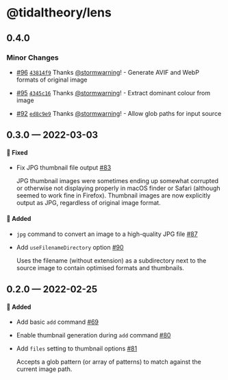 # @tidaltheory/lens

## 0.4.0

### Minor Changes

- [#96](https://github.com/tidaltheory/lens/pull/96) [`43814f9`](https://github.com/tidaltheory/lens/commit/43814f9d1617799e2ab6a3e59bdfdc5ae3d178ee) Thanks [@stormwarning](https://github.com/stormwarning)! - Generate AVIF and WebP formats of original image

* [#95](https://github.com/tidaltheory/lens/pull/95) [`4345c16`](https://github.com/tidaltheory/lens/commit/4345c168536befcb48b9a20e13d40acc506ccaec) Thanks [@stormwarning](https://github.com/stormwarning)! - Extract dominant colour from image

- [#92](https://github.com/tidaltheory/lens/pull/92) [`ed8c9e9`](https://github.com/tidaltheory/lens/commit/ed8c9e97c95dbc54dfcede724b1ea52e26ebdea2) Thanks [@stormwarning](https://github.com/stormwarning)! - Allow glob paths for input source

## 0.3.0 — 2022-03-03

#### 🐛 Fixed

- Fix JPG thumbnail file output [#83](https://github.com/tidaltheory/lens/pull/83)

  JPG thumbnail images were sometimes ending up somewhat corrupted or
  otherwise not displaying properly in macOS finder or Safari (although
  seemed to work fine in Firefox). Thumbnail images are now explicitly
  output as JPG, regardless of original image format.

#### 🎁 Added

- `jpg` command to convert an image to a high-quality JPG file [#87](https://github.com/tidaltheory/lens/pull/87)
- Add `useFilenameDirectory` option [#90](https://github.com/tidaltheory/lens/pull/90)

  Uses the filename (without extension) as a subdirectory next to the
  source image to contain optimised formats and thumbnails.

## 0.2.0 — 2022-02-25

#### 🎁 Added

- Add basic `add` command [#69](https://github.com/tidaltheory/lens/pull/69)
- Enable thumbnail generation during `add` command [#80](https://github.com/tidaltheory/lens/pull/80)
- Add `files` setting to thumbnail options [#81](https://github.com/tidaltheory/lens/pull/81)

  Accepts a glob pattern (or array of patterns) to match against the
  current image path.
